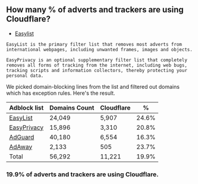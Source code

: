 ## How many % of adverts and trackers are using Cloudflare?


- [Easylist](https://web.archive.org/web/20210516110248/https://easylist.to/)
```
EasyList is the primary filter list that removes most adverts from international webpages, including unwanted frames, images and objects.

EasyPrivacy is an optional supplementary filter list that completely removes all forms of tracking from the internet, including web bugs, tracking scripts and information collectors, thereby protecting your personal data.
```


We picked domain-blocking lines from the list and filtered out domains which has exception rules.
Here's the result.


| Adblock list | Domains Count | Cloudflare | % |
| --- | --- | --- | --- |
| [EasyList](https://easylist.to/easylist/easylist.txt) | 24,049 | 5,907 | 24.6% |
| [EasyPrivacy](https://easylist.to/easylist/easyprivacy.txt) | 15,896 | 3,310 | 20.8% |
| [AdGuard](https://adguardteam.github.io/AdGuardSDNSFilter/Filters/filter.txt) | 40,180 | 6,554 | 16.3% |
| [AdAway](https://raw.githubusercontent.com/AdAway/adaway.github.io/master/hosts.txt) | 2,133 | 505 | 23.7% |
| Total | 56,292 | 11,221 | 19.9% |


### 19.9% of adverts and trackers are using Cloudflare.